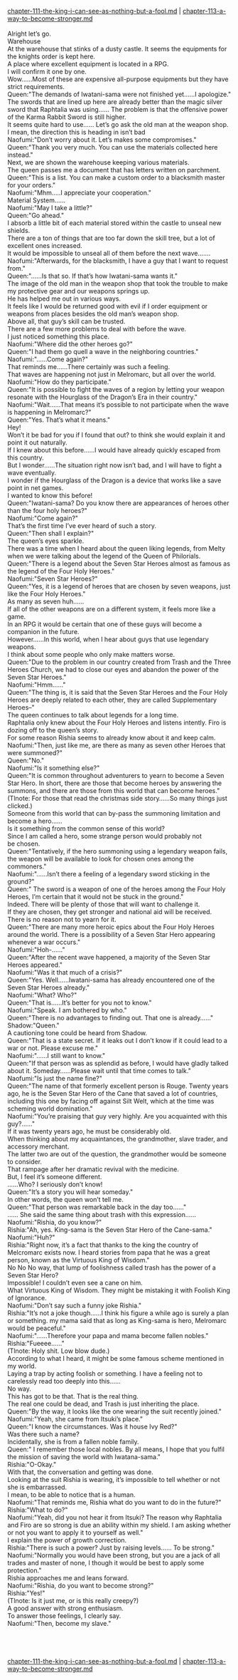 [chapter-111-the-king-i-can-see-as-nothing-but-a-fool.md](./chapter-111-the-king-i-can-see-as-nothing-but-a-fool.md) | [chapter-113-a-way-to-become-stronger.md](./chapter-113-a-way-to-become-stronger.md) <br/>
<br/>
Alright let’s go.<br/>
Warehouse<br/>
At the warehouse that stinks of a dusty castle. It seems the equipments for the knights order is kept here.<br/>
A place where excellent equipment is located in a RPG.<br/>
I will confirm it one by one.<br/>
Wow……Most of these are expensive all-purpose equipments but they have strict requirements.<br/>
Queen:"The demands of Iwatani-sama were not finished yet……I apologize."<br/>
The swords that are lined up here are already better than the magic silver sword that Raphtalia was using…… The problem is that the offensive power of the Karma Rabbit Sword is still higher.<br/>
It seems quite hard to use…… Let’s go ask the old man at the weapon shop.<br/>
I mean, the direction this is heading in isn’t bad<br/>
Naofumi:"Don’t worry about it. Let’s makes some compromises."<br/>
Queen:"Thank you very much. You can use the materials collected here instead."<br/>
Next, we are shown the warehouse keeping various materials.<br/>
The queen passes me a document that has letters written on parchment.<br/>
Queen:"This is a list. You can make a custom order to a blacksmith master for your orders."<br/>
Naofumi:"Mhm…..I appreciate your cooperation."<br/>
Material System……<br/>
Naofumi:"May I take a little?"<br/>
Queen:"Go ahead."<br/>
I absorb a little bit of each material stored within the castle to unseal new shields.<br/>
There are a ton of things that are too far down the skill tree, but a lot of excellent ones increased.<br/>
It would be impossible to unseal all of them before the next wave…….<br/>
Naofumi:"Afterwards, for the blacksmith, I have a guy that I want to request from."<br/>
Queen:"……Is that so. If that’s how Iwatani-sama wants it."<br/>
The image of the old man in the weapon shop that took the trouble to make my protective gear and our weapons springs up.<br/>
He has helped me out in various ways.<br/>
It feels like I would be returned good with evil if I order equipment or weapons from places besides the old man’s weapon shop.<br/>
Above all, that guy’s skill can be trusted.<br/>
There are a few more problems to deal with before the wave.<br/>
I just noticed something this place.<br/>
Naofumi:"Where did the other heroes go?"<br/>
Queen:"I had them go quell a wave in the neighboring countries."<br/>
Naofumi:"……Come again?"<br/>
That reminds me……There certainly was such a feeling.<br/>
That waves are happening not just in Melromarc, but all over the world.<br/>
Naofumi:"How do they participate."<br/>
Queen:"It is possible to fight the waves of a region by letting your weapon resonate with the Hourglass of the Dragon’s Era in their country."<br/>
Naofumi:"Wait……That means it’s possible to not participate when the wave is happening in Melromarc?"<br/>
Queen:"Yes. That’s what it means."<br/>
Hey!<br/>
Won’t it be bad for you if I found that out? to think she would explain it and point it out naturally.<br/>
If I knew about this before……I would have already quickly escaped from this country.<br/>
But I wonder……The situation right now isn’t bad, and I will have to fight a wave eventually.<br/>
I wonder if the Hourglass of the Dragon is a device that works like a save point in net games.<br/>
I wanted to know this before!<br/>
Queen:"Iwatani-sama? Do you know there are appearances of heroes other than the four holy heroes?"<br/>
Naofumi:"Come again?"<br/>
That’s the first time I’ve ever heard of such a story.<br/>
Queen:"Then shall I explain?"<br/>
The queen’s eyes sparkle.<br/>
There was a time when I heard about the queen liking legends, from Melty when we were talking about the legend of the Queen of Philorials.<br/>
Queen:"There is a legend about the Seven Star Heroes almost as famous as the legend of the Four Holy Heroes."<br/>
Naofumi:"Seven Star Heroes?"<br/>
Queen:"Yes, it is a legend of heroes that are chosen by seven weapons, just like the Four Holy Heroes."<br/>
As many as seven huh……<br/>
If all of the other weapons are on a different system, it feels more like a game.<br/>
In an RPG it would be certain that one of these guys will become a companion in the future.<br/>
However……In this world, when I hear about guys that use legendary weapons.<br/>
I think about some people who only make matters worse.<br/>
Queen:"Due to the problem in our country created from Trash and the Three Heroes Church, we had to close our eyes and abandon the power of the Seven Star Heroes."<br/>
Naofumi:"Hmm……"<br/>
Queen:"The thing is, it is said that the Seven Star Heroes and the Four Holy Heroes are deeply related to each other, they are called Supplementary Heroes–"<br/>
The queen continues to talk about legends for a long time.<br/>
Raphtalia only knew about the Four Holy Heroes and listens intently. Firo is dozing off to the queen’s story.<br/>
For some reason Rishia seems to already know about it and keep calm.<br/>
Naofumi:"Then, just like me, are there as many as seven other Heroes that were summoned?"<br/>
Queen:"No."<br/>
Naofumi:"Is it something else?"<br/>
Queen:"It is common throughout adventurers to yearn to become a Seven Star Hero. In short, there are those that become heroes by answering the summons, and there are those from this world that can become heroes."<br/>
(Tlnote: For those that read the christmas side story……So many things just clicked.)<br/>
Someone from this world that can by-pass the summoning limitation and become a hero……<br/>
Is it something from the common sense of this world?<br/>
Since I am called a hero, some strange person would probably not be chosen.<br/>
Queen:"Tentatively, if the hero summoning using a legendary weapon fails, the weapon will be available to look for chosen ones among the commoners."<br/>
Naofumi:"……Isn’t there a feeling of a legendary sword sticking in the ground?"<br/>
Queen:" The sword is a weapon of one of the heroes among the Four Holy Heroes, I’m certain that it would not be stuck in the ground."<br/>
Indeed. There will be plenty of those that will want to challenge it.<br/>
If they are chosen, they get stronger and national aid will be received.<br/>
There is no reason not to yearn for it.<br/>
Queen:"There are many more heroic epics about the Four Holy Heroes around the world. There is a possibility of a Seven Star Hero appearing whenever a war occurs."<br/>
Naofumi:"Hoh-……"<br/>
Queen:"After the recent wave happened, a majority of the Seven Star Heroes appeared."<br/>
Naofumi:"Was it that much of a crisis?"<br/>
Queen:"Yes. Well……Iwatani-sama has already encountered one of the Seven Star Heroes already."<br/>
Naofumi:"What? Who?"<br/>
Queen:"That is……It’s better for you not to know."<br/>
Naofumi:"Speak. I am bothered by who."<br/>
Queen:"There is no advantages to finding out. That one is already……"<br/>
Shadow:"Queen."<br/>
A cautioning tone could be heard from Shadow.<br/>
Queen:"That is a state secret. If it leaks out I don’t know if it could lead to a war or not. Please excuse me."<br/>
Naofumi:"……I still want to know."<br/>
Queen:"If that person was as splendid as before, I would have gladly talked about it. Someday……Please wait until that time comes to talk."<br/>
Naofumi:"Is just the name fine?"<br/>
Queen:"The name of that formerly excellent person is Rouge. Twenty years ago, he is the Seven Star Hero of the Cane that saved a lot of countries, including this one by facing off against Silt Welt, which at the time was scheming world domination."<br/>
Naofumi:"You’re praising that guy very highly. Are you acquainted with this guy?……"<br/>
If it was twenty years ago, he must be considerably old.<br/>
When thinking about my acquaintances, the grandmother, slave trader, and accessory merchant.<br/>
The latter two are out of the question, the grandmother would be someone to consider.<br/>
That rampage after her dramatic revival with the medicine.<br/>
But, I feel it’s someone different.<br/>
……Who? I seriously don’t know!<br/>
Queen:"It’s a story you will hear someday."<br/>
In other words, the queen won’t tell me.<br/>
Queen:"That person was remarkable back in the day too……"<br/>
…… She said the same thing about trash with this expression……<br/>
Naofumi:"Rishia, do you know?"<br/>
Rishia:"Ah, yes. King-sama is the Seven Star Hero of the Cane-sama."<br/>
Naofumi:"Huh?"<br/>
Rishia:"Right now, it’s a fact that thanks to the king the country of Melcromarc exists now. I heard stories from papa that he was a great person, known as the Virtuous King of Wisdom."<br/>
No No No way, that lump of foolishness called trash has the power of a Seven Star Hero?<br/>
Impossible! I couldn’t even see a cane on him.<br/>
What Virtuous King of Wisdom. They might be mistaking it with Foolish King of Ignorance.<br/>
Naofumi:"Don’t say such a funny joke Rishia."<br/>
Rishia:"It’s not a joke though……I think his figure a while ago is surely a plan or something. my mama said that as long as King-sama is hero, Melromarc would be peaceful."<br/>
Naofumi:"……Therefore your papa and mama become fallen nobles."<br/>
Rishia:"Fueeee……"<br/>
(Tlnote: Holy shit. Low blow dude.)<br/>
According to what I heard, it might be some famous scheme mentioned in my world.<br/>
Laying a trap by acting foolish or something. I have a feeling not to carelessly read too deeply into this……<br/>
No way.<br/>
This has got to be that. That is the real thing.<br/>
The real one could be dead, and Trash is just inheriting the place.<br/>
Queen:"By the way, it looks like the one wearing the suit recently joined."<br/>
Naofumi:"Yeah, she came from Itsuki’s place."<br/>
Queen:"I know the circumstances. Was it house Ivy Red?"<br/>
Was there such a name?<br/>
Incidentally, she is from a fallen noble family.<br/>
Queen:" I remember those local nobles. By all means, I hope that you fulfil the mission of saving the world with Iwatana-sama."<br/>
Rishia:"O-Okay."<br/>
With that, the conversation and getting was done.<br/>
Looking at the suit Rishia is wearing, it’s impossible to tell whether or not she is embarrassed.<br/>
I mean, to be able to notice that is a human.<br/>
Naofumi:"That reminds me, Rishia what do you want to do in the future?"<br/>
Rishia:"What to do?"<br/>
Naofumi:"Yeah, did you not hear it from Itsuki? The reason why Raphtalia and Firo are so strong is due an ability within my shield. I am asking whether or not you want to apply it to yourself as well."<br/>
I explain the power of growth correction.<br/>
Rishia:"There is such a power? Just by raising levels…… To be strong."<br/>
Naofumi:"Normally you would have been strong, but you are a jack of all trades and master of none, I though it would be best to apply some protection."<br/>
Rishia approaches me and leans forward.<br/>
Naofumi:"Rishia, do you want to become strong?"<br/>
Rishia:"Yes!"<br/>
(Tlnote: Is it just me, or is this really creepy?)<br/>
A good answer with strong enthusiasm.<br/>
To answer those feelings, I clearly say.<br/>
Naofumi:"Then, become my slave."<br/>
<br/>
<br/>
<br/> <br/>
[chapter-111-the-king-i-can-see-as-nothing-but-a-fool.md](./chapter-111-the-king-i-can-see-as-nothing-but-a-fool.md) | [chapter-113-a-way-to-become-stronger.md](./chapter-113-a-way-to-become-stronger.md) <br/>
